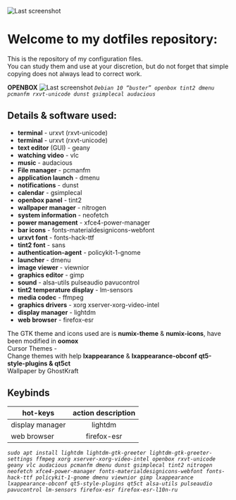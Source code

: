 ![Last screenshot](https://raw.githubusercontent.com/GhostKraft/dotfiles/master/.wallpaper/logo%20DF_GK.png)
# Welcome to my dotfiles repository:
This is the repository of my configuration files.
<br />You can study them and use at your discretion, but do not forget that simple copying does not always lead to correct work.


**OPENBOX**
![Last screenshot](https://raw.githubusercontent.com/GhostKraft/dotfiles/master/screenshot/openbox/openbox_kraft_screen.png)
*`Debian 10 “buster” openbox tint2 dmenu pcmanfm rxvt-unicode dunst gsimplecal audacious`*

## **Details & software used:**
- **terminal** - urxvt (rxvt-unicode)
- **terminal**  - urxvt (rxvt-unicode)     
- **text editor**  (GUI) - geany             		    
- **watching video** - vlc           	  	      
- **music**  - audacious	       	  	  
- **File manager** - pcmanfm           	      
- **application launch** - dmenu      			        
- **notifications** - dunst            	   	  
- **calendar** - gsimplecal      		      
- **openbox panel**  - tint2           		      
- **wallpaper manager** - nitrogen          		    
- **system information**  - neofetch          	      
- **power management** - xfce4-power-manager   	  
- **bar icons**   - fonts-materialdesignicons-webfont  
- **urxvt font**  - fonts-hack-ttf           
- **tint2 font**  - sans                  
- **authentication-agent** - policykit-1-gnome 
- **launcher** - dmenu                    
- **image viewer**  - viewnior                 
- **graphics editor**  - gimp                     
- **sound** - alsa-utils pulseaudio pavucontrol  
- **tint2 temperature display** - lm-sensors               
- **media codec** - ffmpeg                  
- **graphics drivers** - xorg xserver-xorg-video-intel      
- **display manager** - lightdm                  
- **web browser** - firefox-esr              

The GTK theme and icons used are is **numix-theme** & **numix-icons**, have been modified in **oomox**
<br />Cursor Themes -  [](https://www.gnome-look.org/p/1356095/ "volantes")
<br />Сhange themes with help **lxappearance** & **lxappearance-obconf** **qt5-style-plugins & qt5ct**
<br />Wallpaper by GhostKraft

## Keybinds
|  **hot-keys**            |  **action description**  |
| ------------------------ |:------------------------:|
| display manager          | lightdm                  |
| web browser              | firefox-esr              |



*`sudo apt install lightdm lightdm-gtk-greeter lightdm-gtk-greeter-settings ffmpeg xorg xserver-xorg-video-intel openbox rxvt-unicode geany vlc audacious pcmanfm dmenu dunst gsimplecal tint2 nitrogen neofetch xfce4-power-manager fonts-materialdesignicons-webfont fonts-hack-ttf policykit-1-gnome dmenu viewnior gimp lxappearance lxappearance-obconf qt5-style-plugins qt5ct alsa-utils pulseaudio pavucontrol lm-sensors firefox-esr firefox-esr-l10n-ru`*
